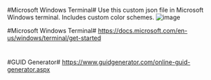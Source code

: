 #Microsoft Windows Terminal#
Use this custom json file in Microsoft Windows terminal. Includes custom color schemes. 
![image](https://user-images.githubusercontent.com/60154709/131394975-700d2ccf-281e-4218-8b63-3ec69a9c6199.png)

#Microsoft Windows Terminal#
https://docs.microsoft.com/en-us/windows/terminal/get-started
#
#GUID Generator#
https://www.guidgenerator.com/online-guid-generator.aspx
